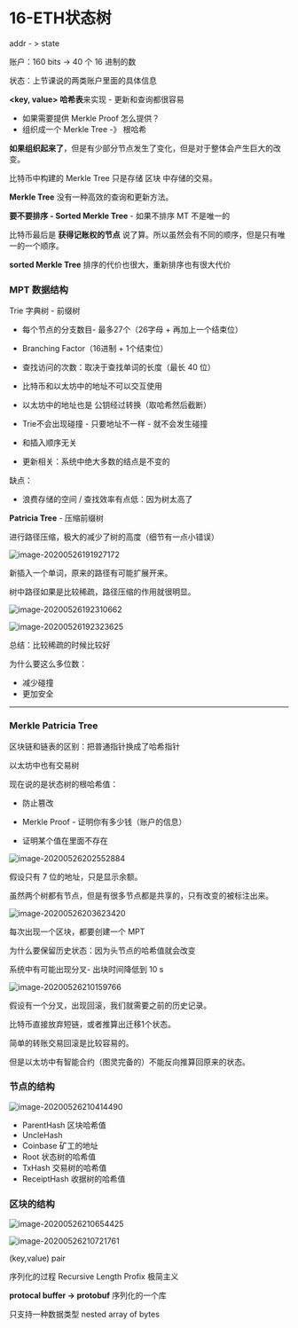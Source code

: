 # 16-ETH状态树

addr - > state

账户：160 bits -> 40 个 16 进制的数

状态：上节课说的两类账户里面的具体信息

**<key, value> 哈希表**来实现 - 更新和查询都很容易

- 如果需要提供 Merkle Proof 怎么提供？
- 组织成一个 Merkle Tree -》 根哈希

**如果组织起来了**，但是有少部分节点发生了变化，但是对于整体会产生巨大的改变。

比特币中构建的 Merkle Tree 只是存储 区块 中存储的交易。

**Merkle Tree** 没有一种高效的查询和更新方法。

**要不要排序 - Sorted Merkle Tree**  - 如果不排序 MT 不是唯一的

比特币最后是 **获得记账权的节点** 说了算。所以虽然会有不同的顺序，但是只有唯一的一个顺序。

**sorted Merkle Tree** 排序的代价也很大，重新排序也有很大代价

### MPT 数据结构

Trie 字典树 - 前缀树

- 每个节点的分支数目- 最多27个（26字母 + 再加上一个结束位）
- Branching Factor（16进制 + 1个结束位）
- 查找访问的次数：取决于查找单词的长度（最长 40 位）
- 比特币和以太坊中的地址不可以交互使用
- 以太坊中的地址也是 公钥经过转换（取哈希然后截断）
- Trie不会出现碰撞 - 只要地址不一样 - 就不会发生碰撞

- 和插入顺序无关
- 更新相关：系统中绝大多数的结点是不变的

缺点：

- 浪费存储的空间 / 查找效率有点低：因为树太高了

**Patricia Tree** - 压缩前缀树

进行路径压缩，极大的减少了树的高度（细节有一点小错误）

![image-20200526191927172](README/image-20200526191927172.png)

新插入一个单词，原来的路径有可能扩展开来。

树中路径如果是比较稀疏，路径压缩的作用就很明显。

![image-20200526192310662](README/image-20200526192310662.png)

![image-20200526192323625](README/image-20200526192323625.png)

总结：比较稀疏的时候比较好

为什么要这么多位数：

- 减少碰撞
- 更加安全

---

### Merkle Patricia Tree

区块链和链表的区别：把普通指针换成了哈希指针

以太坊中也有交易树

现在说的是状态树的根哈希值：

- 防止篡改
- Merkle Proof - 证明你有多少钱（账户的信息）

- 证明某个值在里面不存在

![image-20200526202552884](README/image-20200526202552884.png)

假设只有 7 位的地址，只是显示余额。

虽然两个树都有节点，但是有很多节点都是共享的，只有改变的被标注出来。

![image-20200526203623420](README/image-20200526203623420.png)

每次出现一个区块，都要创建一个 MPT

为什么要保留历史状态：因为头节点的哈希值就会改变

系统中有可能出现分叉- 出块时间降低到 10 s

![image-20200526210159766](README/image-20200526210159766.png)

假设有一个分叉，出现回滚，我们就需要之前的历史记录。

比特币直接放弃短链，或者推算出迁移1个状态。

简单的转账交易回滚是比较容易的。

但是以太坊中有智能合约（图灵完备的）不能反向推算回原来的状态。

### 节点的结构

![image-20200526210414490](README/image-20200526210414490.png)

- ParentHash 区块哈希值
- UncleHash 
- Coinbase 矿工的地址
- Root 状态树的哈希值
- TxHash 交易树的哈希值
- ReceiptHash 收据树的哈希值

### 区块的结构

![image-20200526210654425](README/image-20200526210654425.png)

![image-20200526210721761](README/image-20200526210721761.png)

(key,value) pair

序列化的过程 Recursive Length Profix 极简主义

**protocal buffer -> protobuf** 序列化的一个库

只支持一种数据类型 nested array of bytes